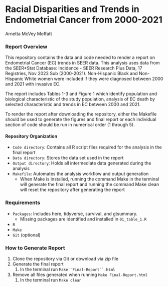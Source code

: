 Racial Disparities and Trends in Endometrial Cancer from 2000-2021
================
Arnetta McVey Moffatt

### Report Overview

This repository contains the data and code needed to render a report on
Endometrial Cancer (EC) trends in SEER data. This analysis uses data
from the SEER\*Stat Database: Incidence - SEER Research Plus Data, 17
Registries, Nov 2023 Sub (2000-2021). Non-Hispanic Black and
Non-Hispanic White women were included if they were diagnosed between
2000 and 2021 with invasive EC.

The report includes Tables 1-3 and Figure 1 which identify population
and biological characteristic of the study population, analysis of EC
death by selected characteristic and trends in EC between 2000 and 2021.

To render the report after downloading the repository, either the
Makefile should be used to generate the figures and final report or each
individual section of code should be run in numerical order (1 through
5).

#### Repository Organization

- `Code directory`: Contains all R script files required for the
  analysis in the final report
- `Data directory`: Stores the data set used in the report
- `Output directory`: Holds all intermediate data generated during the
  analysis
- `Makefile`: Automates the analysis workflow and output generation
  - When Make is installed, running the command Make in the terminal
    will generate the final report and running the command Make clean
    will reset the repository after generating the report

### Requirements

- `Packages`: Includes here, tidyverse, survival, and gtsummary.
  - Missing packages are identified and installed in `01_table_1.R`
- `R`
- `Make`
- `Git` (optional)

### How to Generate Report

1.  Clone the repository via Git or download via zip file
2.  Generate the final report
    1.  In the terminal run ``` Make``Final-Report``.html ```
3.  Remove all files generated when running `Make Final-Report.html`
    1.  In the terminal run `Make clean`

